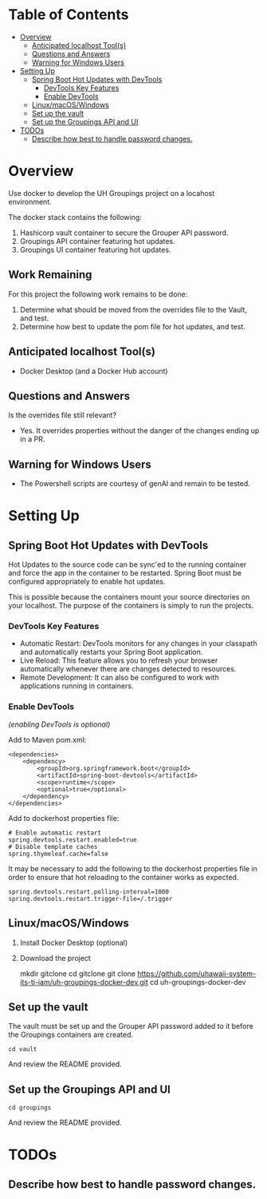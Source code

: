 # Table of Contents
<!-- TOC -->
* [Overview](#overview)
  * [Anticipated localhost Tool(s)](#anticipated-localhost-tools)
  * [Questions and Answers](#questions-and-answers)
  * [Warning for Windows Users](#warning-for-windows-users)
* [Setting Up](#setting-up)
  * [Spring Boot Hot Updates with DevTools](#spring-boot-hot-updates-with-devtools)
    * [DevTools Key Features](#devtools-key-features)
    * [Enable DevTools](#enable-devtools)
  * [Linux/macOS/Windows](#linuxmacoswindows)
  * [Set up the vault](#set-up-the-vault)
  * [Set up the Groupings API and UI](#set-up-the-groupings-api-and-ui)
* [TODOs](#todos)
  * [Describe how best to handle password changes.](#describe-how-best-to-handle-password-changes)
<!-- TOC -->

# Overview

Use docker to develop the UH Groupings project on a locahost environment.

The docker stack contains the following:

1) Hashicorp vault container to secure the Grouper API password.
2) Groupings API container featuring hot updates.
3) Groupings UI container featuring hot updates.

## Work Remaining
For this project the following work remains to be done:
1) Determine what should be moved from the overrides file to the Vault, and test.
2) Determine how best to update the pom file for hot updates, and test.

## Anticipated localhost Tool(s)

- Docker Desktop (and a Docker Hub account)

## Questions and Answers

Is the overrides file still relevant? 
- Yes. It overrides properties without the danger of the changes ending up in a PR.

## Warning for Windows Users
- The Powershell scripts are courtesy of genAI and remain to be tested.

# Setting Up

## Spring Boot Hot Updates with DevTools

Hot Updates to the source code can be sync'ed to the running container and 
force the app in the container to be restarted. Spring Boot must be configured
appropriately to enable hot updates.

This is possible because the containers mount your source directories on your
localhost. The purpose of the containers is simply to run the projects.

### DevTools Key Features

- Automatic Restart: DevTools monitors for any changes in your classpath and 
automatically restarts your Spring Boot application.
- Live Reload: This feature allows you to refresh your browser automatically 
whenever there are changes detected to resources.
- Remote Development: It can also be configured to work with applications 
running in containers.

### Enable DevTools

_(enabling DevTools is optional)_

Add to Maven pom.xml:

    <dependencies>
        <dependency>
            <groupId>org.springframework.boot</groupId>
            <artifactId>spring-boot-devtools</artifactId>
            <scope>runtime</scope>
            <optional>true</optional>
        </dependency>
    </dependencies>

Add to dockerhost properties file:

    # Enable automatic restart
    spring.devtools.restart.enabled=true
    # Disable template caches
    spring.thymeleaf.cache=false

It may be necessary to add the following to the dockerhost properties file in
order to ensure that hot reloading to the container works as expected.

    spring.devtools.restart.polling-interval=1000
    spring.devtools.restart.trigger-file=/.trigger

## Linux/macOS/Windows

1. Install Docker Desktop (optional)

2. Download the project


    mkdir gitclone
    cd gitclone
    git clone https://github.com/uhawaii-system-its-ti-iam/uh-groupings-docker-dev.git
    cd uh-groupings-docker-dev

## Set up the vault

The vault must be set up and the Grouper API password added to it before the
Groupings containers are created.

    cd vault

And review the README provided.

## Set up the Groupings API and UI

    cd groupings

And review the README provided.

# TODOs

## Describe how best to handle password changes.
